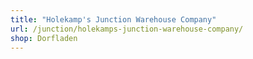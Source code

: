 ```yaml
---
title: "Holekamp's Junction Warehouse Company"
url: /junction/holekamps-junction-warehouse-company/
shop: Dorfladen
---
```

